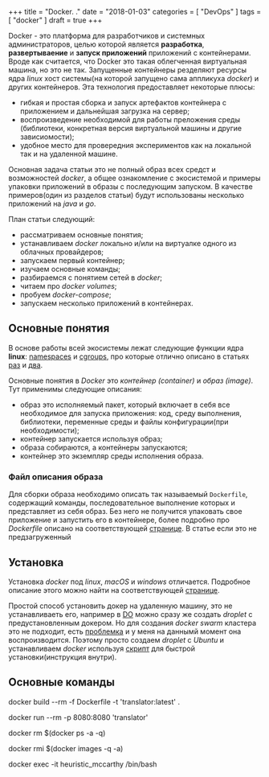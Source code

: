 +++
title = "Docker. ."
date = "2018-01-03"
categories = [
    "DevOps"
]
tags = [ 
    "docker"
]
draft = true
+++

Docker - это платформа для разработчиков и системных администраторов, целью которой является **разработка**, **развертываение** и **запуск приложений** приложений с контейнерами. Вроде как считается, что Docker это такая облегченная виртуальная машина, но это не так. Запущенные контейнеры резделяют ресурсы ядра *linux* хост системы(на которой запущено сама аппликуха *docker*) и других контейнеров. Эта технология предоставляет некоторые плюсы:

- гибкая и простая сборка и запуск артефактов контейнера с приложением и дальнейшая загрузка на сервер;
- воспроизведение необходимой для работы преложения среды (библиотеки, конкретная версия виртуальной машины и другие зависиомости);
- удобное место для провередния экспериментов как на локальной так и на удаленной машине.

Основная задача статьи это не полный образ всех средст и возможностей *docker*, а общее ознакомление с экосистемой и примеры упаковки приложений в образы с последующим запуском. В качестве примеров(один из разделов статьи) будут использованы несколько приложений на *java* и *go*.

План статьи следующий:
- рассматриваем основные понятия;
- устанавливаем *docker* локально и/или на виртуалке одного из облачных провайдеров;
- запускаем первый контейнер;
- изучаем основные команды;
- разбираемся с понятием сетей в *docker*;
- читаем про *docker volumes*;
- пробуем *docker-compose*;
- запускаем несколько приложений в контейнерах.

## Основные понятия

В основе работы всей экосистемы лежат следующие функции ядра **linux**: [namespaces](https://ru.wikipedia.org/wiki/%D0%9F%D1%80%D0%BE%D1%81%D1%82%D1%80%D0%B0%D0%BD%D1%81%D1%82%D0%B2%D0%BE_%D0%B8%D0%BC%D1%91%D0%BD_(Linux)) и [cgroups](https://ru.wikipedia.org/wiki/Cgroups#%D0%98%D1%81%D0%BF%D0%BE%D0%BB%D1%8C%D0%B7%D0%BE%D0%B2%D0%B0%D0%BD%D0%B8%D0%B5), про которые отлично описано в статьях [раз](https://habrahabr.ru/company/selectel/blog/279281/) и [два](https://habrahabr.ru/company/selectel/blog/303190/). 

Основные понятия в *Docker* это *контейнер (container)* и *образ (image)*. Тут применимы следующие описания:

- образ это исполняемый пакет, который включает в себя все необходимое для запуска приложения: код, среду выполнения, библиотеки, переменные среды и файлы конфигурации(при необходимости);
- контейнер запускается используя образ;
- образа собираются, а контейнеры запускаются;
- контейнер это экземпляр среды исполнения образа.

### Файл описания образа

Для сборки образа необходимо описать так называемый `Dockerfile`, содержащий команды, последовательное выполнение которых и представляет из себя образ. Без него не получится упаковать свое приложение и запустить его в контейнере, более подробно про *Dockerfile* описано на соответствующей [странице](https://docs.docker.com/engine/reference/builder/). В статье если это не предзагруженный 


## Установка

Установка *docker* под *linux*, *macOS* и *windows* отличается. Подробное описание этого можно найти на соответствующей [странице](https://docs.docker.com/install/).

Простой способ установить докер на удаленную машину, это не устанавливаеть его, например в [DO](https://www.digitalocean.com/) можно сразу же создать *droplet* с предустановленным докером. Но для создания *docker swarm* кластера это не подходит, есть [проблемка](https://stackoverflow.com/a/48960753) и у меня на даннымй момент она воспроизводится. Поэтому просто создаем *droplet* с *Ubuntu* и устанавливаем *docker* используя [скрипт](https://get.docker.com/) для быстрой установки(инструкция внутри). 

## Основные команды

docker build --rm -f Dockerfile -t 'translator:latest' . 

docker run --rm -p 8080:8080 'translator' 

docker rm $(docker ps -a -q)

docker rmi $(docker images -q -a)

docker exec -it heuristic_mccarthy /bin/bash


